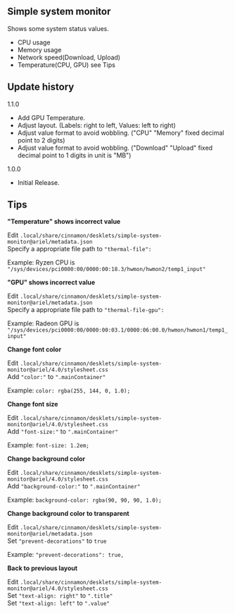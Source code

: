 ## Simple system monitor
Shows some system status values.
- CPU usage
- Memory usage
- Network speed(Download, Upload)
- Temperature(CPU, GPU) see Tips

## Update history
1.1.0
- Add GPU Temperature.
- Adjust layout. (Labels: right to left, Values: left to right)
- Adjust value format to avoid wobbling. ("CPU" "Memory" fixed decimal point to 2 digits)
- Adjust value format to avoid wobbling. ("Download" "Upload" fixed decimal point to 1 digits in unit is "MB")

1.0.0
- Initial Release.

## Tips
**"Temperature" shows incorrect value**  

Edit `.local/share/cinnamon/desklets/simple-system-monitor@ariel/metadata.json`  
Specify a appropriate file path to `"thermal-file":`  

Example: Ryzen CPU is `"/sys/devices/pci0000:00/0000:00:18.3/hwmon/hwmon2/temp1_input"`

**"GPU" shows incorrect value**

Edit `.local/share/cinnamon/desklets/simple-system-monitor@ariel/metadata.json`  
Specify a appropriate file path to `"thermal-file-gpu":`   

Example: Radeon GPU is `"/sys/devices/pci0000:00/0000:00:03.1/0000:06:00.0/hwmon/hwmon1/temp1_input"`

**Change font color**

Edit `.local/share/cinnamon/desklets/simple-system-monitor@ariel/4.0/stylesheet.css`  
Add `"color:"` to `".mainContainer"`  

Example: `color: rgba(255, 144, 0, 1.0);`

**Change font size**

Edit `.local/share/cinnamon/desklets/simple-system-monitor@ariel/4.0/stylesheet.css`  
Add `"font-size:"` to `".mainContainer"`  

Example: `font-size: 1.2em;`

**Change background color**

Edit `.local/share/cinnamon/desklets/simple-system-monitor@ariel/4.0/stylesheet.css`  
Add `"background-color:"` to `".mainContainer"`  

Example: `background-color: rgba(90, 90, 90, 1.0);`

**Change background color to transparent**

Edit `.local/share/cinnamon/desklets/simple-system-monitor@ariel/metadata.json`  
Set `"prevent-decorations"` to `true`  

Example: `"prevent-decorations": true,`

**Back to previous layout**

Edit `.local/share/cinnamon/desklets/simple-system-monitor@ariel/4.0/stylesheet.css`  
Set `"text-align: right"` to `".title"`  
Set `"text-align: left"` to `".value"`  
